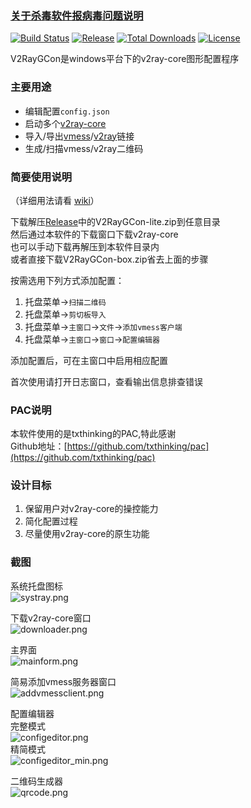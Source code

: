 ### [关于杀毒软件报病毒问题说明](https://github.com/nobody3u/V2RayGCon/wiki/%E5%85%B3%E4%BA%8E%E6%9D%80%E6%AF%92%E8%BD%AF%E4%BB%B6%E6%8A%A5%E7%97%85%E6%AF%92%E9%97%AE%E9%A2%98%E8%AF%B4%E6%98%8E)  
  
[![Build Status][1]][2] [![Release][7]][8] [![Total Downloads][3]][4] [![License][5]][6]

[1]: https://dev.azure.com/wgu6ymoma/V2RayGCon/_apis/build/status/nobody3u.V2RayGCon "Build Status Badge"
[2]: https://dev.azure.com/wgu6ymoma/V2RayGCon/_build/latest?definitionId=3 "Azure Build Status"
[3]: https://img.shields.io/github/downloads/nobody3u/V2RayGCon/total.svg "Total Downloads Badge"
[4]: http://www.somsubhra.com/github-release-stats/?username=nobody3u&repository=V2RayGCon "Downloads Detail"
[5]: https://img.shields.io/github/license/nobody3u/V2RayGCon.svg "Licence Badge"
[6]: https://github.com/nobody3u/V2RayGCon/blob/master/LICENSE "Licence"
[7]: https://img.shields.io/github/release/nobody3u/V2RayGCon.svg "Release Badge"
[8]: https://github.com/nobody3u/V2RayGCon/releases/latest "Releases"

V2RayGCon是windows平台下的v2ray-core图形配置程序  

### 主要用途  
* 编辑配置`config.json`  
* 启动多个[v2ray-core](https://github.com/v2ray/v2ray-core/releases)  
* 导入/导出[vmess](https://github.com/2dust/v2rayN/wiki/%E5%88%86%E4%BA%AB%E9%93%BE%E6%8E%A5%E6%A0%BC%E5%BC%8F%E8%AF%B4%E6%98%8E(ver-2))/[v2ray](https://github.com/nobody3u/V2RayGCon/wiki/%E5%85%B3%E4%BA%8EV2RayGCon#v2ray%E9%93%BE%E6%8E%A5%E6%98%AF%E4%BB%80%E4%B9%88%E9%AC%BC)链接  
* 生成/扫描vmess/v2ray二维码  
  
### 简要使用说明  
  
（详细用法请看 [wiki](https://github.com/nobody3u/V2RayGCon/wiki)）  
  
下载解压[Release](https://github.com/nobody3u/V2RayGCon/releases)中的V2RayGCon-lite.zip到任意目录  
然后通过本软件的下载窗口下载v2ray-core  
也可以手动下载再解压到本软件目录内    
或者直接下载V2RayGCon-box.zip省去上面的步骤  
  
按需选用下列方式添加配置：  
 1. 托盘菜单->`扫描二维码`  
 2. 托盘菜单->`剪切板导入`  
 3. 托盘菜单->`主窗口`->`文件`->`添加vmess客户端`  
 4. 托盘菜单->`主窗口`->`窗口`->`配置编辑器`  
    
添加配置后，可在主窗口中启用相应配置  
  
首次使用请打开日志窗口，查看输出信息排查错误  

### PAC说明
本软件使用的是txthinking的PAC,特此感谢  
Github地址：[https://github.com/txthinking/pac](https://github.com/txthinking/pac)  

### 设计目标
 1. 保留用户对v2ray-core的操控能力  
 2. 简化配置过程  
 3. 尽量使用v2ray-core的原生功能  
  
### 截图  
系统托盘图标  
![systray.png](https://raw.githubusercontent.com/nobody3u/V2RayGCon/master/screenshot/systray.png)  

下载v2ray-core窗口  
![downloader.png](https://raw.githubusercontent.com/nobody3u/V2RayGCon/master/screenshot/downloader.png)  
  
主界面  
![mainform.png](https://raw.githubusercontent.com/nobody3u/V2RayGCon/master/screenshot/mainform.png)  

简易添加vmess服务器窗口  
![addvmessclient.png](https://raw.githubusercontent.com/nobody3u/V2RayGCon/master/screenshot/addvmessclient.png)  
  
配置编辑器  
完整模式  
![configeditor.png](https://raw.githubusercontent.com/nobody3u/V2RayGCon/master/screenshot/configeditor.png)  
精简模式  
![configeditor_min.png](https://raw.githubusercontent.com/nobody3u/V2RayGCon/master/screenshot/configeditor_min.png)  
  
二维码生成器  
![qrcode.png](https://raw.githubusercontent.com/nobody3u/V2RayGCon/master/screenshot/qrcode.png)  


